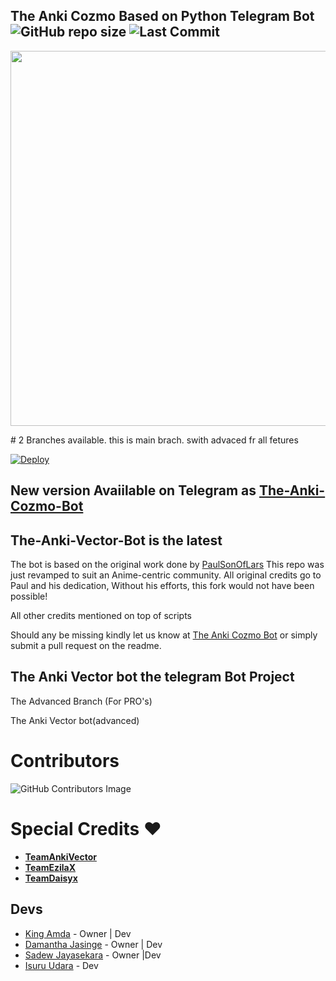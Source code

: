## The Anki Cozmo Based on Python Telegram Bot ![GitHub repo size](https://img.shields.io/github/repo-size/King-Amda/Anki-Cozmo?label=Repo%20Size) ![Last Commit](https://img.shields.io/github/last-commit/King-Amda/Anki-Cozmo?color=red&label=Last%20commit&logo=damantha&logoColor=green)
<p align="leaft">
  <img src="https://telegra.ph/file/997fbfe6bcaaaca903e31.jpg" width='600"'>
</p>
# 2 Branches available. this is main brach. swith advaced fr all fetures

[![Deploy](https://www.herokucdn.com/deploy/button.svg)](https://heroku.com/deploy?template=https://github.com/King-Amda/Anki-Cozmo.git)

## New version Avaiilable on Telegram as [The-Anki-Cozmo-Bot](https://t.me/TheAnkiCozmoBot)
## The-Anki-Vector-Bot is the latest




The bot is based on the original work done by [PaulSonOfLars](https://github.com/PaulSonOfLars)
This repo was just revamped to suit an Anime-centric community. All original credits go to Paul and his dedication, Without his efforts, this fork would not have been possible!

All other credits mentioned on top of scripts

Should any be missing kindly let us know at [The Anki Cozmo Bot](https://t.me/AnkiCozmoOfficial) or simply submit a pull request on the readme.

## The Anki Vector bot the telegram Bot Project
The Advanced Branch (For PRO's)

The Anki Vector bot(advanced)

# Contributors
![GitHub Contributors Image](https://contrib.rocks/image?repo=King-Amda/Anki-Cozmo)

# Special Credits ❤


- **[TeamAnkiVector](https://t.me/ankivectorUpdates)**
- **[TeamEzilaX](https://t.me/TeamEzilaX)**
- **[TeamDaisyx](https://github.com/teamdaisyx)**

## Devs
- [King Amda](https://github.com/King-Amda) - Owner | Dev
- [Damantha Jasinge](https://Github.com/Damantha126) - Owner | Dev
- [Sadew Jayasekara](https://github.com/Sadew451) - Owner |Dev
- [Isuru Udara](https://github.com/SlIsuwa) - Dev

